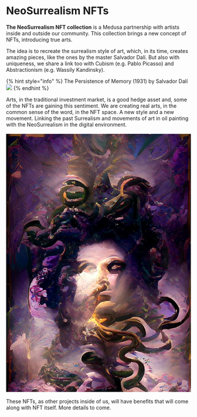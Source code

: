 # NeoSurrealism NFTs

**The NeoSurrealism NFT collection** is a Medusa partnership with artists inside and outside our community. This collection brings a new concept of NFTs, introducing true arts.

The idea is to recreate the surrealism style of art, which, in its time, creates amazing pieces, like the ones by the master Salvador Dalí. But also with uniqueness, we share a link too with Cubism (e.g. Pablo Picasso) and Abstractionism (e.g. Wassily Kandinsky).

{% hint style="info" %}
The Persistence of Memory (1931) by Salvador Dalí\
![](<../.gitbook/assets/The\_Persistence\_of\_Memory (1).jpg>)
{% endhint %}

Arts, in the traditional investment market, is a good hedge asset and, some of the NFTs are gaining this sentiment. We are creating real arts, in the common sense of the word, in the NFT space. A new style and a new movement. Linking the past Surrealism and movements of art in oil painting with the NeoSurrealism in the digital environment.\
\
![](<../.gitbook/assets/medusa art1 (1).jpg>)

These NFTs, as other projects inside of us, will have benefits that will come along with NFT itself. More details to come.
